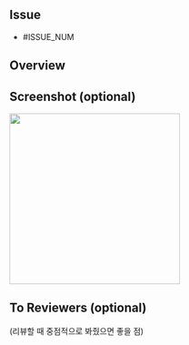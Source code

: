 ## Issue
- #ISSUE_NUM

## Overview


## Screenshot (optional)
<img src="" width="300" />

## To Reviewers (optional)
(리뷰할 때 중점적으로 봐줬으면 좋을 점)
